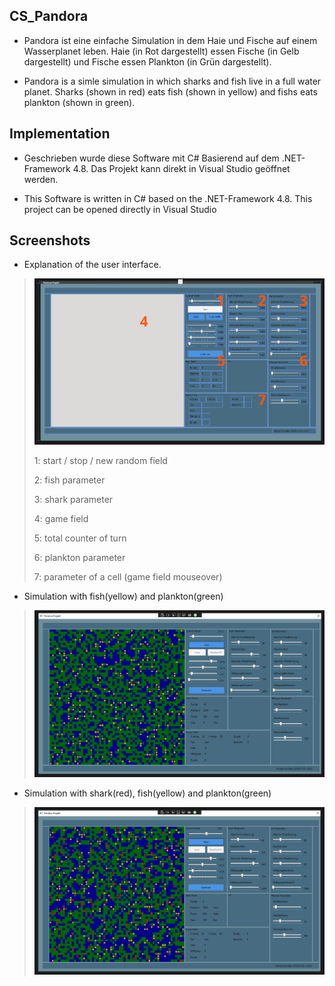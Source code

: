 CS_Pandora
-------------------------------------

* Pandora ist eine einfache Simulation in dem Haie und Fische auf einem Wasserplanet leben. Haie (in Rot dargestellt) essen Fische (in Gelb dargestellt) und Fische essen Plankton (in Grün dargestellt).

* Pandora is a simle simulation in which sharks and fish live in a full water planet. Sharks (shown in red) eats fish (shown in yellow) and fishs eats plankton (shown in green).


Implementation
-----------

* Geschrieben wurde diese Software mit C# Basierend auf dem .NET-Framework 4.8. Das Projekt kann direkt in Visual Studio geöffnet werden.

* This Software is written in C# based on the .NET-Framework 4.8. This project can be opened directly in Visual Studio
 


Screenshots
-----------
* Explanation of the user interface.
> ![Explanation](/screenshots/PandoraDoku1.png)
>
> 1: start / stop / new random field
>
> 2: fish parameter
>
> 3: shark parameter
>
> 4: game field
>
> 5: total counter of turn
>
> 6: plankton parameter
>
> 7: parameter of a cell (game field mouseover)

* Simulation with fish(yellow) and plankton(green)
> ![SimulationPF](/screenshots/PandoraDoku2.png)

* Simulation with shark(red), fish(yellow) and plankton(green)
> ![SimulationPFH](/screenshots/PandoraDoku3.png)
